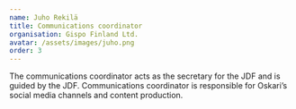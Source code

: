 ```yaml
---
name: Juho Rekilä
title: Communications coordinator
organisation: Gispo Finland Ltd.
avatar: /assets/images/juho.png
order: 3
---
```


The communications coordinator acts as the secretary for the JDF and is guided by the JDF. Communications coordinator is responsible for Oskari’s social media channels and content production.
